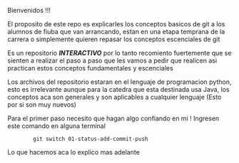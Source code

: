 Bienvenidos !!!

El proposito de este repo es explicarles los conceptos basicos de git a los alumnos de fiuba que van arrancando, estan en una etapa temprana de la carrera o simplemente quieren repasar los conceptos escenciales de git

Es un repositorio ***INTERACTIVO*** por lo tanto recomiento fuertemente que se sienten a realizar el paso a paso que les vamos a pedir que realicen asi practican estos conceptos fundamentales y escenciales 

Los archivos del repositorio estaran en el lenguaje de programacion python, esto es irrelevante aunque para la catedra que esta destinada usa Java, los conceptos aca son generales y son aplicables a cualquier lenguaje (Esto por si son muy nuevos)

Para el primer paso necesito que hagan algo confiando en mi ! Ingresen este comando en alguna terminal 

            git switch 01-status-add-commit-push 

Lo que hacemos aca lo explico mas adelante
